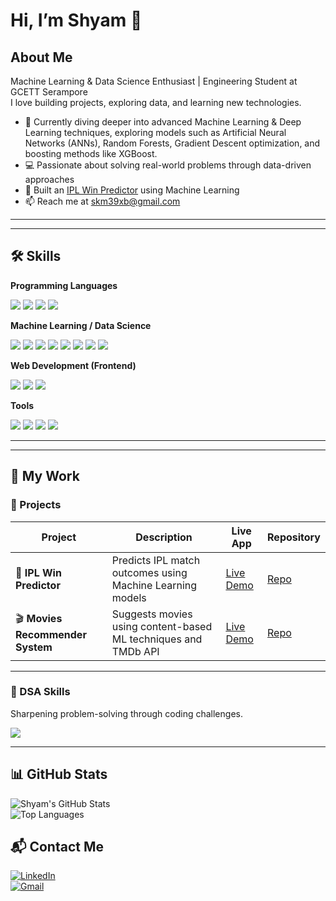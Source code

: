 # Hi, I’m Shyam 👋

## About Me
Machine Learning & Data Science Enthusiast | Engineering Student at GCETT Serampore  
I love building projects, exploring data, and learning new technologies.  

- 🌱 Currently diving deeper into advanced Machine Learning & Deep Learning techniques, exploring models such as Artificial Neural Networks (ANNs), Random Forests, Gradient Descent optimization, and boosting methods like XGBoost.  
- 💻 Passionate about solving real-world problems through data-driven approaches  
- 🏏 Built an [IPL Win Predictor](https://ipl-win-predictor-dcqchja92nz9tusrquvzgb.streamlit.app/) using Machine Learning 
- 📫 Reach me at  [skm39xb@gmail.com](mailto:skm39xb@gmail.com)


---

---

## 🛠️ Skills

**Programming Languages**  
<p align="left">
  <img src="https://img.shields.io/badge/C-00599C?style=for-the-badge&logo=c&logoColor=white"/>
  <img src="https://img.shields.io/badge/Java-007396?style=for-the-badge&logo=java&logoColor=white"/>
  <img src="https://img.shields.io/badge/JavaScript-F7DF1E?style=for-the-badge&logo=javascript&logoColor=black"/>
  <img src="https://img.shields.io/badge/Python-3776AB?style=for-the-badge&logo=python&logoColor=white"/>
</p>

**Machine Learning / Data Science**  
<p align="left">
  <img src="https://img.shields.io/badge/NumPy-013243?style=for-the-badge&logo=numpy&logoColor=white"/>
  <img src="https://img.shields.io/badge/Pandas-150458?style=for-the-badge&logo=pandas&logoColor=white"/>
  <img src="https://img.shields.io/badge/Matplotlib-005571?style=for-the-badge&logo=plotly&logoColor=white"/>
  <img src="https://img.shields.io/badge/Seaborn-0099CC?style=for-the-badge&logoColor=white"/>
  <img src="https://img.shields.io/badge/Scikit--learn-F7931E?style=for-the-badge&logo=scikit-learn&logoColor=white"/>
  <img src="https://img.shields.io/badge/Keras-D00000?style=for-the-badge&logo=keras&logoColor=white"/>
  <img src="https://img.shields.io/badge/Jupyter-F37626?style=for-the-badge&logo=jupyter&logoColor=white"/>
  <img src="https://img.shields.io/badge/Kaggle-20BEFF?style=for-the-badge&logo=kaggle&logoColor=white"/>
</p>

**Web Development (Frontend)**  
<p align="left">
  <img src="https://img.shields.io/badge/HTML5-E34F26?style=for-the-badge&logo=html5&logoColor=white"/>
  <img src="https://img.shields.io/badge/CSS3-1572B6?style=for-the-badge&logo=css3&logoColor=white"/>
  <img src="https://img.shields.io/badge/Bootstrap-563D7C?style=for-the-badge&logo=bootstrap&logoColor=white"/>
</p>

**Tools**  
<p align="left">
  <img src="https://img.shields.io/badge/Git-F05032?style=for-the-badge&logo=git&logoColor=white"/>
  <img src="https://img.shields.io/badge/GitHub-181717?style=for-the-badge&logo=github&logoColor=white"/>
  <img src="https://img.shields.io/badge/VSCode-0078D4?style=for-the-badge&logo=visual-studio-code&logoColor=white"/>
  <img src="https://img.shields.io/badge/PyCharm-000000?style=for-the-badge&logo=pycharm&logoColor=white"/>
</p>

---
---

## 💼 My Work  

### 🚀 Projects  
| Project | Description | Live App | Repository |
|---------|-------------|----------|------------|
| 🏏 **IPL Win Predictor** | Predicts IPL match outcomes using Machine Learning models | [Live Demo](https://ipl-win-predictor-dcqchja92nz9tusrquvzgb.streamlit.app/) | [Repo](https://github.com/shyam45mandal/ipl-win-predictor) |
| 🎬 **Movies Recommender System** | Suggests movies using content-based ML techniques and TMDb API | [Live Demo](https://movies-recommender-system-skm.streamlit.app/) | [Repo](https://github.com/shyam45mandal/Movies-Recommender-System) |

---

### 🧩 DSA Skills  
Sharpening problem-solving through coding challenges.  
<p align="left">
  <a href="https://leetcode.com/u/shyam45mandal/">
    <img src="https://img.shields.io/badge/LeetCode-FFA116?style=for-the-badge&logo=leetcode&logoColor=white"/>
  </a>
</p>

---
## 📊 GitHub Stats

![Shyam's GitHub Stats](https://github-readme-stats.vercel.app/api?username=shyam45mandal&show_icons=true&theme=radical)  
![Top Languages](https://github-readme-stats.vercel.app/api/top-langs/?username=shyam45mandal&layout=compact&theme=radical)  

## 📬 Contact Me
[![LinkedIn](https://img.shields.io/badge/LinkedIn-0077B5?style=for-the-badge&logo=linkedin&logoColor=white)](https://linkedin.com/in/shyam-kumar-mandal-b35951290)  
[![Gmail](https://img.shields.io/badge/Gmail-D14836?style=for-the-badge&logo=gmail&logoColor=white)](mailto:skm39xb@gmail.com)




